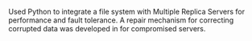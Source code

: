 Used Python to integrate a file system with Multiple Replica Servers for performance and fault tolerance. A repair mechanism for correcting corrupted data was developed in for compromised servers.
